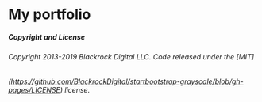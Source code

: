 # My portfolio

##### Copyright and License

###### Copyright 2013-2019 Blackrock Digital LLC. Code released under the [MIT]

###### (https://github.com/BlackrockDigital/startbootstrap-grayscale/blob/gh-pages/LICENSE) license.
